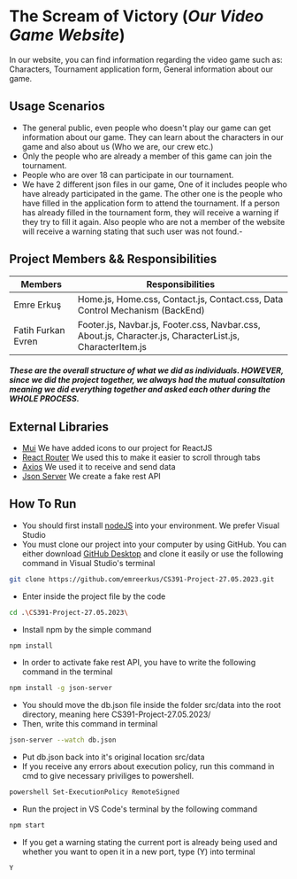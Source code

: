 # The Scream of Victory (_Our Video Game Website_)
In our website, you can find information regarding the video game such as: Characters, Tournament application form, General information about our game.

## Usage Scenarios
- The general public, even people who doesn't play our game can get information about our game. They can learn about the characters in our game and also about us (Who we are, our crew etc.)
- Only the people who are already a member of this game can join the tournament.
- People who are over 18 can participate in our tournament.
- We have 2 different json files in our game, One of it includes people who have already participated in the game. The other one is the people who have filled in the application form to attend the tournament. If a person has already filled in the tournament form, they will receive a warning if they try to fill it again. Also people who are not a member of the website will receive a warning stating that such user was not found.- 


## Project Members && Responsibilities
| Members| Responsibilities|
| ------ | ------ |
|Emre Erkuş|Home.js, Home.css, Contact.js, Contact.css, Data Control Mechanism (BackEnd) |
| Fatih Furkan Evren | Footer.js, Navbar.js, Footer.css, Navbar.css, About.js, Character.js, CharacterList.js, CharacterItem.js|

##### These are the overall structure of what we did as individuals. HOWEVER, since we did the project together, we always had the mutual consultation meaning we did everything together and asked each other during the WHOLE PROCESS.

## External Libraries
- [Mui]  We have added icons to our project for ReactJS
- [React Router] We used this to make it easier to scroll through tabs
- [Axios] We used it to receive and send data
- [Json Server] We create a fake rest API

## How To Run
- You should first install [nodeJS] into your environment. We prefer Visual Studio
- You must clone our project into your computer by using GitHub. You can either download [GitHub Desktop] and clone it easily or use the following command in Visual Studio's terminal
```sh
git clone https://github.com/emreerkus/CS391-Project-27.05.2023.git
```
- Enter inside the project file by the code
```sh
cd .\CS391-Project-27.05.2023\
```

- Install npm by the simple command 
```sh
npm install
```

- In order to activate fake rest API, you have to write the following command in the terminal
```sh
npm install -g json-server
```
- You should move the db.json file inside the folder src/data into the root directory, meaning here
CS391-Project-27.05.2023/
- Then, write this command in terminal
```sh
json-server --watch db.json
```
- Put db.json back into it's original location src/data
- If you receive any errors about execution policy, run this command in cmd to give necessary priviliges to powershell.
```sh
powershell Set-ExecutionPolicy RemoteSigned
```
- Run the project in VS Code's terminal by the following command
```sh
npm start
```
- If you get a warning stating the current port is already being used and whether you want to open it in a new port, type (Y) into terminal
```sh
Y
```

[Mui]: <https://mui.com/>
[nodeJS]: <https://nodejs.org/en>
[React Router]: <https://reactrouter.com/en/main>
[Axios]: <https://axios-http.com/docs/intro>
[Json Server]: <https://github.com/typicode/json-server>
[GitHub Desktop]: <https://desktop.github.com/>